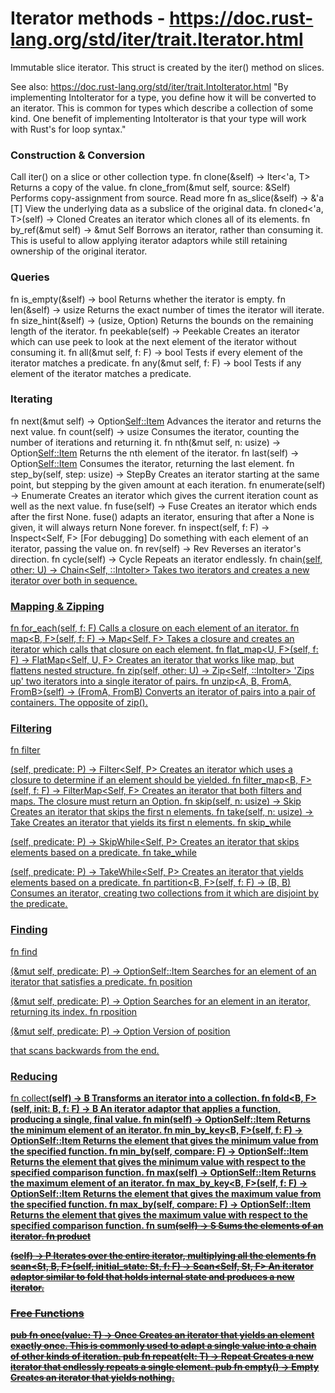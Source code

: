 # Iterator methods - https://doc.rust-lang.org/std/iter/trait.Iterator.html
Immutable slice iterator. This struct is created by the iter() method on slices.

See also: https://doc.rust-lang.org/std/iter/trait.IntoIterator.html
    "By implementing IntoIterator for a type, you define how it will be converted to an iterator. This is common
    for types which describe a collection of some kind. One benefit of implementing IntoIterator is that your type
    will work with Rust's for loop syntax."

### Construction & Conversion
Call iter() on a slice or other collection type.
fn clone(&self) -> Iter<'a, T>                      Returns a copy of the value.
fn clone_from(&mut self, source: &Self)             Performs copy-assignment from source. Read more
fn as_slice(&self) -> &'a [T]                       View the underlying data as a subslice of the original data.
fn cloned<'a, T>(self) -> Cloned<Self>              Creates an iterator which clones all of its elements.
fn by_ref(&mut self) -> &mut Self                   Borrows an iterator, rather than consuming it. This is useful to allow applying iterator adaptors while still retaining ownership of the original iterator.

### Queries
fn is_empty(&self) -> bool                          Returns whether the iterator is empty.
fn len(&self) -> usize                              Returns the exact number of times the iterator will iterate.
fn size_hint(&self) -> (usize, Option<usize>)       Returns the bounds on the remaining length of the iterator.
fn peekable(self) -> Peekable<Self>                 Creates an iterator which can use peek to look at the next element of the iterator without consuming it.
fn all<F>(&mut self, f: F) -> bool                  Tests if every element of the iterator matches a predicate.
fn any<F>(&mut self, f: F) -> bool                  Tests if any element of the iterator matches a predicate.

### Iterating
fn next(&mut self) -> Option<Self::Item>            Advances the iterator and returns the next value.
fn count(self) -> usize                             Consumes the iterator, counting the number of iterations and returning it.
fn nth(&mut self, n: usize) -> Option<Self::Item>   Returns the nth element of the iterator.
fn last(self) -> Option<Self::Item>                 Consumes the iterator, returning the last element.
fn step_by(self, step: usize) -> StepBy<Self>       Creates an iterator starting at the same point, but stepping by the given amount at each iteration.
fn enumerate(self) -> Enumerate<Self>               Creates an iterator which gives the current iteration count as well as the next value.
fn fuse(self) -> Fuse<Self>                         Creates an iterator which ends after the first None. fuse() adapts an iterator, ensuring that after a None is given, it will always return None forever.
fn inspect<F>(self, f: F) -> Inspect<Self, F>       [For debugging] Do something with each element of an iterator, passing the value on.
fn rev(self) -> Rev<Self>                           Reverses an iterator's direction.
fn cycle(self) -> Cycle<Self>                       Repeats an iterator endlessly.
fn chain<U>(self, other: U) -> Chain<Self, <U as IntoIterator>::IntoIter>   Takes two iterators and creates a new iterator over both in sequence.

### Mapping & Zipping
fn for_each<F>(self, f: F)                                                  Calls a closure on each element of an iterator.
fn map<B, F>(self, f: F) -> Map<Self, F>                                    Takes a closure and creates an iterator which calls that closure on each element.
fn flat_map<U, F>(self, f: F) -> FlatMap<Self, U, F>                        Creates an iterator that works like map, but flattens nested structure.
fn zip<U>(self, other: U) -> Zip<Self, <U as IntoIterator>::IntoIter>       'Zips up' two iterators into a single iterator of pairs.
fn unzip<A, B, FromA, FromB>(self) -> (FromA, FromB)                        Converts an iterator of pairs into a pair of containers. The opposite of zip().

### Filtering
fn filter<P>(self, predicate: P) -> Filter<Self, P>         Creates an iterator which uses a closure to determine if an element should be yielded.
fn filter_map<B, F>(self, f: F) -> FilterMap<Self, F>       Creates an iterator that both filters and maps. The closure must return an Option<T>.
fn skip(self, n: usize) -> Skip<Self>                       Creates an iterator that skips the first n elements.
fn take(self, n: usize) -> Take<Self>                       Creates an iterator that yields its first n elements.
fn skip_while<P>(self, predicate: P) -> SkipWhile<Self, P>  Creates an iterator that skips elements based on a predicate.
fn take_while<P>(self, predicate: P) -> TakeWhile<Self, P>  Creates an iterator that yields elements based on a predicate.
fn partition<B, F>(self, f: F) -> (B, B)                    Consumes an iterator, creating two collections from it which are disjoint by the predicate.

### Finding
fn find<P>(&mut self, predicate: P) -> Option<Self::Item>   Searches for an element of an iterator that satisfies a predicate.
fn position<P>(&mut self, predicate: P) -> Option<usize>    Searches for an element in an iterator, returning its index.
fn rposition<P>(&mut self, predicate: P) -> Option<usize>   Version of position<P> that scans backwards from the end.

### Reducing
fn collect<B>(self) -> B                                    Transforms an iterator into a collection.
fn fold<B, F>(self, init: B, f: F) -> B                     An iterator adaptor that applies a function, producing a single, final value.
fn min(self) -> Option<Self::Item>                          Returns the minimum element of an iterator.
fn min_by_key<B, F>(self, f: F) -> Option<Self::Item>       Returns the element that gives the minimum value from the specified function.
fn min_by<F>(self, compare: F) -> Option<Self::Item>        Returns the element that gives the minimum value with respect to the specified comparison function.
fn max(self) -> Option<Self::Item>                          Returns the maximum element of an iterator.
fn max_by_key<B, F>(self, f: F) -> Option<Self::Item>       Returns the element that gives the maximum value from the specified function.
fn max_by<F>(self, compare: F) -> Option<Self::Item>        Returns the element that gives the maximum value with respect to the specified comparison function.
fn sum<S>(self) -> S                                        Sums the elements of an iterator.
fn product<P>(self) -> P                                    Iterates over the entire iterator, multiplying all the elements
fn scan<St, B, F>(self, initial_state: St, f: F) -> Scan<Self, St, F>   An iterator adaptor similar to fold that holds internal state and produces a new iterator.

### Free Functions
pub fn once<T>(value: T) -> Once<T>         Creates an iterator that yields an element exactly once. This is commonly used to adapt a single value into a chain of other kinds of iteration.
pub fn repeat<T>(elt: T) -> Repeat<T>       Creates a new iterator that endlessly repeats a single element.
pub fn empty<T>() -> Empty<T>               Creates an iterator that yields nothing.
